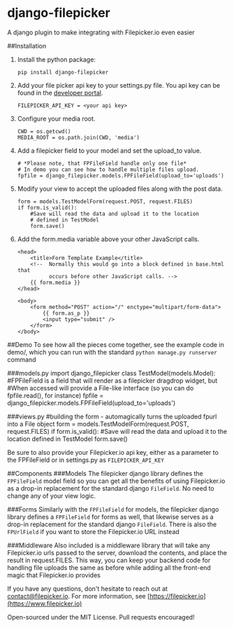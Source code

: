 django-filepicker
=================

A django plugin to make integrating with Filepicker.io even easier

##Installation

  1.  Install the python package:

          pip install django-filepicker

  2.  Add your file picker api key to your settings.py file. You api key can be
  found in the [developer portal](https://developers.inkfilepicker.com/apps/).

          FILEPICKER_API_KEY = <your api key>

  3.  Configure your media root.

          CWD = os.getcwd()
          MEDIA_ROOT = os.path.join(CWD, 'media')

  3.  Add a filepicker field to your model and set the upload_to value.

          # *Please note, that FPFileField handle only one file*
          # In demo you can see how to handle multiple files upload.
          fpfile = django_filepicker.models.FPFileField(upload_to='uploads')

  4.  Modify your view to accept the uploaded files along with the post data.

          form = models.TestModelForm(request.POST, request.FILES)
          if form.is_valid():
              #Save will read the data and upload it to the location
              # defined in TestModel
              form.save()

  5.  Add the form.media variable above your other JavaScript calls.

          <head>
              <title>Form Template Example</title>
              <!--  Normally this would go into a block defined in base.html that
                    occurs before other JavaScript calls. -->
              {{ form.media }}
          </head>

          <body>
              <form method="POST" action="/" enctype="multipart/form-data">
                  {{ form.as_p }}
                  <input type="submit" />
              </form>
          </body>

##Demo
To see how all the pieces come together, see the example code in demo/, which you can run with the standard
`python manage.py runserver` command

###models.py
    import django_filepicker
    class TestModel(models.Model):
        #FPFileField is a field that will render as a filepicker dragdrop widget, but
        #When accessed will provide a File-like interface (so you can do fpfile.read(), for instance)
        fpfile = django_filepicker.models.FPFileField(upload_to='uploads')

###views.py
    #building the form - automagically turns the uploaded fpurl into a File object
    form = models.TestModelForm(request.POST, request.FILES)
    if form.is_valid():
        #Save will read the data and upload it to the location defined in TestModel
        form.save()

Be sure to also provide your Filepicker.io api key, either as a parameter to the FPFileField or in settings.py as `FILEPICKER_API_KEY`

##Components
###Models
The filepicker django library defines the `FPFileField` model field so you can get all the benefits of using Filepicker.io as a drop-in replacement for the standard django `FileField`. No need to change any of your view logic.

###Forms
Similarly with the `FPFileField` for models, the filepicker django library defines a `FPFileField` for forms as well, that likewise serves as a drop-in replacement for the standard django `FileField`. There is also the `FPUrlField` if you want to store the Filepicker.io URL instead

###Middleware
Also included is a middleware library that will take any Filepicker.io urls passed to the server, download the contents, and place the result in request.FILES. This way, you can keep your backend code for handling file uploads the same as before while adding all the front-end magic that Filepicker.io provides

If you have any questions, don't hesitate to reach out at [contact@filepicker.io](mailto:contact@filepicker.io). For more information, see [https://filepicker.io](https://www.filepicker.io)

Open-sourced under the MIT License. Pull requests encouraged!
